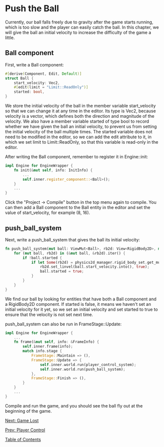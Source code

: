 # Push the Ball

Currently, our ball falls freely due to gravity after the game starts running, which is too slow and the player can easily catch the ball. In this chapter, we will give the ball an initial velocity to increase the difficulty of the game a little.

## Ball component

First, write a Ball component:

```rust
#[derive(Component, Edit, Default)]
struct Ball {
    start_velocity: Vec2,
    #[edit(limit = "Limit::ReadOnly")]
    started: bool,
}
```

We store the initial velocity of the ball in the member variable start_velocity so that we can change it at any time in the editor. Its type is Vec2, because velocity is a vector, which defines both the direction and magnitude of the velocity. We also have a member variable started of type bool to record whether we have given the ball an initial velocity, to prevent us from setting the initial velocity of the ball multiple times. The started variable does not need to be modified in the editor, so we can add the edit attribute to it, in which we set limit to Limit::ReadOnly, so that this variable is read-only in the editor.

After writing the Ball component, remember to register it in Engine::init:

```rust
impl Engine for EngineWrapper {
    fn init(&mut self, info: InitInfo) {
        ...
        self.inner.register_component::<Ball>();
    }
    ...
}
```

Click the "Project -> Compile" button in the top menu again to compile. You can then add a Ball component to the Ball entity in the editor and set the value of start_velocity, for example (8, 16).

## push_ball_system

Next, write a push_ball_system that gives the ball its initial velocity:

```rust
fn push_ball_system(mut ball: ViewMut<Ball>, rb2d: View<RigidBody2D>, mut physics2d_manager: UniqueViewMut<Physics2DManager>) {
    for (mut ball, rb2d) in (&mut ball, &rb2d).iter() {
        if !ball.started {
            if let Some(rb2d) = physics2d_manager.rigid_body_set.get_mut(rb2d.handle()) {
                rb2d.set_linvel(ball.start_velocity.into(), true);
                ball.started = true;
            }
        }
    }
}
```

We find our ball by looking for entities that have both a Ball component and a RigidBody2D component. If started is false, it means we haven't set an initial velocity for it yet, so we set an initial velocity and set started to true to ensure that the velocity is not set next time.

push_ball_system can also be run in FrameStage::Update:

```rust
impl Engine for EngineWrapper {
    ...
    fn frame(&mut self, info: &FrameInfo) {
        self.inner.frame(info);
        match info.stage {
            FrameStage::Maintain => (),
            FrameStage::Update => {
                self.inner.world.run(player_control_system);
                self.inner.world.run(push_ball_system);
            },
            FrameStage::Finish => (),
        }
    }
    ...
}
```

Compile and run the game, and you should see the ball fly out at the beginning of the game.

[Next: Game Lost][8]

[Prev: Player Control][6]

[Table of Contents][0]

[0]: table-of-contents.md
[1]: 1-introduction.md
[2]: 2-run-steel-editor.md
[3]: 3-create-project.md
[4]: 4-scene-building.md
[5]: 5-engine-implementation.md
[6]: 6-player-control.md
[7]: 7-push-the-ball.md
[8]: 8-game-lost.md
[9]: 9-main-menu.md
